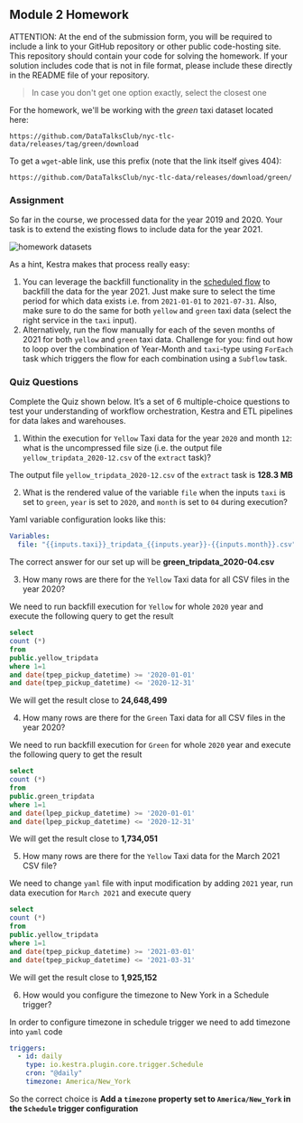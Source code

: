 ## Module 2 Homework

ATTENTION: At the end of the submission form, you will be required to include a link to your GitHub repository or other public code-hosting site. This repository should contain your code for solving the homework. If your solution includes code that is not in file format, please include these directly in the README file of your repository.

> In case you don't get one option exactly, select the closest one 

For the homework, we'll be working with the _green_ taxi dataset located here:

`https://github.com/DataTalksClub/nyc-tlc-data/releases/tag/green/download`

To get a `wget`-able link, use this prefix (note that the link itself gives 404):

`https://github.com/DataTalksClub/nyc-tlc-data/releases/download/green/`

### Assignment

So far in the course, we processed data for the year 2019 and 2020. Your task is to extend the existing flows to include data for the year 2021.

![homework datasets](../../../02-workflow-orchestration/images/homework.png)

As a hint, Kestra makes that process really easy:
1. You can leverage the backfill functionality in the [scheduled flow](../../../02-workflow-orchestration/flows/07_gcp_taxi_scheduled.yaml) to backfill the data for the year 2021. Just make sure to select the time period for which data exists i.e. from `2021-01-01` to `2021-07-31`. Also, make sure to do the same for both `yellow` and `green` taxi data (select the right service in the `taxi` input).
2. Alternatively, run the flow manually for each of the seven months of 2021 for both `yellow` and `green` taxi data. Challenge for you: find out how to loop over the combination of Year-Month and `taxi`-type using `ForEach` task which triggers the flow for each combination using a `Subflow` task.

### Quiz Questions

Complete the Quiz shown below. It’s a set of 6 multiple-choice questions to test your understanding of workflow orchestration, Kestra and ETL pipelines for data lakes and warehouses.

1) Within the execution for `Yellow` Taxi data for the year `2020` and month `12`: what is the uncompressed file size (i.e. the output file `yellow_tripdata_2020-12.csv` of the `extract` task)?

The output file `yellow_tripdata_2020-12.csv` of the `extract` task is **128.3 MB**

2) What is the rendered value of the variable `file` when the inputs `taxi` is set to `green`, `year` is set to `2020`, and `month` is set to `04` during execution?

Yaml variable configuration looks like this:
```yaml
Variables:
  file: "{{inputs.taxi}}_tripdata_{{inputs.year}}-{{inputs.month}}.csv"
```
The correct answer for our set up will be **green_tripdata_2020-04.csv**

3) How many rows are there for the `Yellow` Taxi data for all CSV files in the year 2020?

We need to run backfill execution for `Yellow` for whole `2020` year and execute the following query to get the result

```sql
select 
count (*)
from 
public.yellow_tripdata
where 1=1
and date(tpep_pickup_datetime) >= '2020-01-01'
and date(tpep_pickup_datetime) <= '2020-12-31'
```

We will get the result close to **24,648,499**

4) How many rows are there for the `Green` Taxi data for all CSV files in the year 2020?

We need to run backfill execution for `Green` for whole `2020` year and execute the following query to get the result

```sql
select 
count (*)
from 
public.green_tripdata
where 1=1
and date(lpep_pickup_datetime) >= '2020-01-01'
and date(lpep_pickup_datetime) <= '2020-12-31'
```
We will get the result close to **1,734,051**

5) How many rows are there for the `Yellow` Taxi data for the March 2021 CSV file?

We need to change `yaml` file with input modification by adding `2021` year, run data execution for `March 2021` and execute query

```sql
select 
count (*)
from 
public.yellow_tripdata
where 1=1
and date(tpep_pickup_datetime) >= '2021-03-01'
and date(tpep_pickup_datetime) <= '2021-03-31'
```

We will get the result close to **1,925,152**

6) How would you configure the timezone to New York in a Schedule trigger?

In order to configure timezone in schedule trigger we need to add timezone into `yaml` code

```yaml
triggers:
  - id: daily
    type: io.kestra.plugin.core.trigger.Schedule
    cron: "@daily"
    timezone: America/New_York
```

So the correct choice is **Add a `timezone` property set to `America/New_York` in the `Schedule` trigger configuration** 